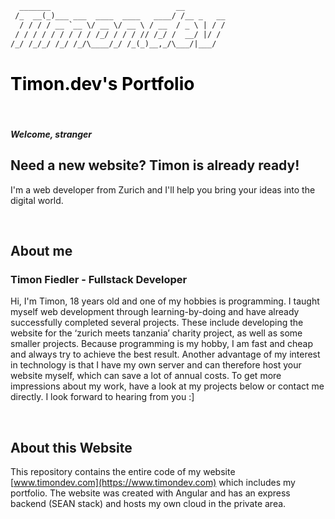 ```txt
  _______                            __         
 /_  __(_)___ ___  ____  ____   ____/ /__ _   __
  / / / / __ `__ \/ __ \/ __ \ / __  / _ \ | / /
 / / / / / / / / / /_/ / / / // /_/ /  __/ |/ / 
/_/ /_/_/ /_/ /_/\____/_/ /_(_)__,_/\___/|___/  

```

<h1>
    <a href="https://www.timondev.com" style="color: black; text-decoration: none; font-weight: bold; cursor: pointer;">Timon.dev's Portfolio</a>
</h1>
<br>

##### Welcome, stranger
## Need a new website? Timon is already ready!
I'm a web developer from Zurich and I'll help you bring your ideas into the digital world.

<br>

## About me
### Timon Fiedler - Fullstack Developer
Hi, I'm Timon, 18 years old and one of my hobbies is programming. I taught myself web development through learning-by-doing and have already successfully completed several projects. These include developing the website for the ‘zurich meets tanzania’ charity project, as well as some smaller projects. Because programming is my hobby, I am fast and cheap and always try to achieve the best result. Another advantage of my interest in technology is that I have my own server and can therefore host your website myself, which can save a lot of annual costs. To get more impressions about my work, have a look at my projects below or contact me directly. I look forward to hearing from you :]

<br>

## About this Website

This repository contains the entire code of my website [www.timondev.com](https://www.timondev.com) which includes my portfolio. The website was created with Angular and has an express backend (SEAN stack) and hosts my own cloud in the private area.
